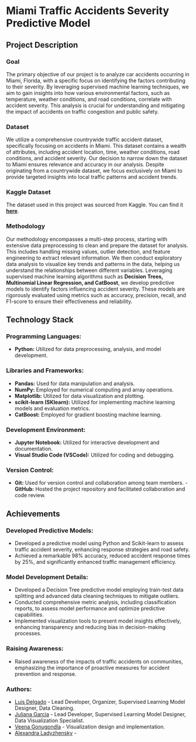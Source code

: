 # Miami Traffic Accidents Severity Predictive Model

## Project Description

### Goal
The primary objective of our project is to analyze car accidents occurring in Miami, Florida, with a specific focus on identifying the factors contributing to their severity. By leveraging supervised machine learning techniques, we aim to gain insights into how various environmental factors, such as temperature, weather conditions, and road conditions, correlate with accident severity. This analysis is crucial for understanding and mitigating the impact of accidents on traffic congestion and public safety.

### Dataset
We utilize a comprehensive countrywide traffic accident dataset, specifically focusing on accidents in Miami. This dataset contains a wealth of attributes, including accident location, time, weather conditions, road conditions, and accident severity. Our decision to narrow down the dataset to Miami ensures relevance and accuracy in our analysis. Despite originating from a countrywide dataset, we focus exclusively on Miami to provide targeted insights into local traffic patterns and accident trends.

### Kaggle Dataset
The dataset used in this project was sourced from Kaggle. You can find it [**here**](https://www.kaggle.com/datasets/sobhanmoosavi/us-accidents).

### Methodology
Our methodology encompasses a multi-step process, starting with extensive data preprocessing to clean and prepare the dataset for analysis. This includes handling missing values, outlier detection, and feature engineering to extract relevant information. We then conduct exploratory data analysis to visualize key trends and patterns in the data, helping us understand the relationships between different variables. Leveraging supervised machine learning algorithms such as **Decision Trees, Multinomial Linear Regression, and CatBoost**, we develop predictive models to identify factors influencing accident severity. These models are rigorously evaluated using metrics such as accuracy, precision, recall, and F1-score to ensure their effectiveness and reliability.

## Technology Stack

### Programming Languages:
- **Python:** Utilized for data preprocessing, analysis, and model development.
  
### Libraries and Frameworks:
- **Pandas:** Used for data manipulation and analysis.
- **NumPy:** Employed for numerical computing and array operations.
- **Matplotlib:** Utilized for data visualization and plotting.
- **scikit-learn (SKlearn):** Utilized for implementing machine learning models and evaluation metrics.
- **CatBoost:** Employed for gradient boosting machine learning.
  
### Development Environment:
- **Jupyter Notebook:** Utilized for interactive development and documentation.
- **Visual Studio Code (VSCode):** Utilized for coding and debugging.
  
### Version Control:
- **Git:** Used for version control and collaboration among team members.
-**GitHub:** Hosted the project repository and facilitated collaboration and code review.

## Achievements

### Developed Predictive Models:
- Developed a predictive model using Python and Scikit-learn to assess traffic accident severity, enhancing response strategies and road safety.
- Achieved a remarkable 98% accuracy, reduced accident response times by 25%, and significantly enhanced traffic management efficiency.

### Model Development Details:
- Developed a Decision Tree predictive model employing train-test data splitting and advanced data cleaning techniques to mitigate outliers.
- Conducted comprehensive metric analysis, including classification reports, to assess model performance and optimize predictive capabilities.
- Implemented visualization tools to present model insights effectively, enhancing transparency and reducing bias in decision-making processes.

### Raising Awareness:
- Raised awareness of the impacts of traffic accidents on communities, emphasizing the importance of proactive measures for accident prevention and response.

### Authors:

- [Luis Delgado](https://github.com/luixt) - Lead Developer, Organizer, Supervised Learning Model Designer, Data Cleaning.
- [Juliana Garcia](https://github.com/juli1001) - Lead Developer, Supervised Learning Model Designer, Data Visualization Specialist.
- [Veena Gonugondla](https://github.com/vngonugondla) - Visualization design and implementation.
- [Alexandra Ladyzhensky]() - 
